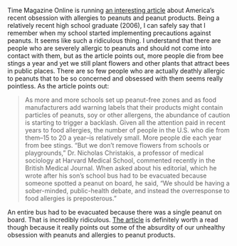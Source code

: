 Time Magazine Online is running [an interesting article](http://www.time.com/time/magazine/article/0,9171,1881985,00.html?cnn=yes) about America’s recent obsession with allergies to peanuts and peanut products. Being a relatively recent high school graduate (2006), I can safely say that I remember when my school started implementing precautions against peanuts. It seems like such a ridiculous thing. I understand that there are people who are severely allergic to peanuts and should not come into contact with them, but as the article points out, more people die from bee stings a year and yet we still plant flowers and other plants that attract bees in public places. There are so few people who are actually deathly allergic to peanuts that to be so concerned and obsessed with them seems really pointless. As the article points out:

> As more and more schools set up peanut-free zones and as food manufacturers add warning labels that their products might contain particles of peanuts, soy or other allergens, the abundance of caution is starting to trigger a backlash. Given all the attention paid in recent years to food allergies, the number of people in the U.S. who die from them–15 to 20 a year–is relatively small. More people die each year from bee stings. “But we don’t remove flowers from schools or playgrounds,” Dr. Nicholas Christakis, a professor of medical sociology at Harvard Medical School, commented recently in the British Medical Journal. When asked about his editorial, which he wrote after his son’s school bus had to be evacuated because someone spotted a peanut on board, he said, “We should be having a sober-minded, public-health debate, and instead the overresponse to food allergies is preposterous.”

An entire bus had to be evacuated because there was a single peanut on board. That is incredibly ridiculous. [The article](http://www.time.com/time/magazine/article/0,9171,1881985,00.html?cnn=yes) is definitely worth a read though because it really points out some of the absurdity of our unhealthy obsession with peanuts and allergies to peanut products.